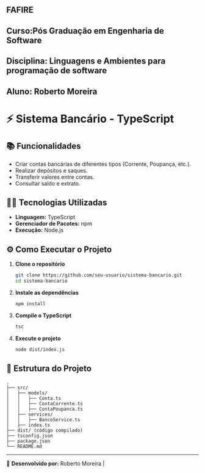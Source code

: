 
## FAFIRE
## Curso:Pós Graduação em Engenharia de Software 
## Disciplina: Linguagens e Ambientes para programação de software
## Aluno: Roberto Moreira


# ⚡ Sistema Bancário - TypeScript

## 📚 Funcionalidades

- Criar contas bancárias de diferentes tipos (Corrente, Poupança, etc.).
- Realizar depósitos e saques.
- Transferir valores entre contas.
- Consultar saldo e extrato.

## 👨‍💻 Tecnologias Utilizadas

- **Linguagem:** TypeScript
- **Gerenciador de Pacotes:** npm
- **Execução:** Node.js

## ⚙️ Como Executar o Projeto

1. **Clone o repositório**
   ```bash
   git clone https://github.com/seu-usuario/sistema-bancario.git
   cd sistema-bancario
   ```

2. **Instale as dependências**
   ```bash
   npm install
   ```

3. **Compile o TypeScript**
   ```bash
   tsc
   ```

4. **Execute o projeto**
   ```bash
   node dist/index.js
   ```

## 📂 Estrutura do Projeto

```
.
├── src/
│   ├── models/
│   │   ├── Conta.ts
│   │   ├── ContaCorrente.ts
│   │   ├── ContaPoupanca.ts
│   ├── services/
│   │   ├── BancoService.ts
│   ├── index.ts
├── dist/ (código compilado)
├── tsconfig.json
├── package.json
└── README.md
```

---
💪 **Desenvolvido por:** Roberto Moreira | 

